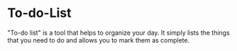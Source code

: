 # To-do-List
"To-do list" is a tool that helps to organize your day. It simply lists the things that you need to do and allows you to mark them as complete.
